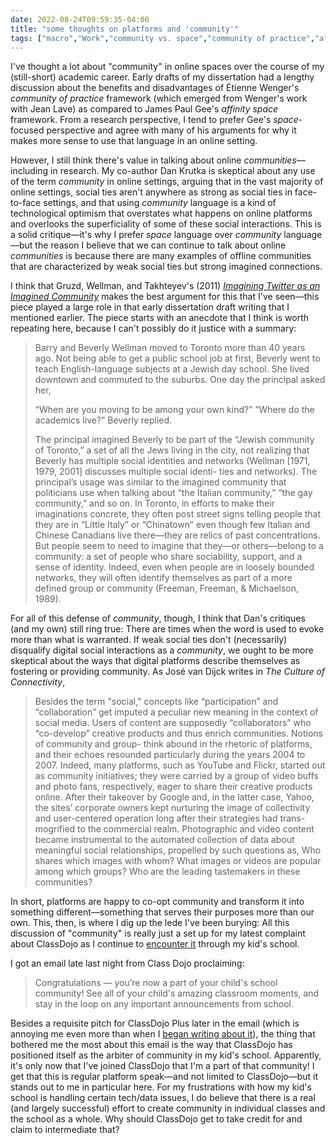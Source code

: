 ```yaml
---
date: 2022-08-24T09:59:35-04:00
title: "some thoughts on platforms and 'community'"
tags: ["macro","Work","community vs. space","community of practice","affinity space","Étienne Wenger","ClassDojo","Jean Lave","James Paul Gee","Barry Wellman","José van Dijck","Dan Krutka","parenting"]
---
```

I've thought a lot about "community" in online spaces over the course of my (still-short) academic career. Early drafts of my dissertation had a lengthy discussion about the benefits and disadvantages of Étienne Wenger's *community of practice* framework (which emerged from Wenger's work with Jean Lave) as compared to James Paul Gee's *affinity space* framework. From a research perspective, I tend to prefer Gee's *space*-focused perspective and agree with many of his arguments for why it makes more sense to use that language in an online setting.

However, I still think there's value in talking about online *communities*—including in research. My co-author Dan Krutka is skeptical about any use of the term *community* in online settings, arguing that in the vast majority of online settings, social ties aren't anywhere as strong as social ties in face-to-face settings, and that using *community* language is a kind of technological optimism that overstates what happens on online platforms and overlooks the superficiality of some of these social interactions. This is a solid critique—it's why I prefer *space* language over *community* language—but the reason I believe that we can continue to talk about online *communities* is because there are many examples of offline communities that are characterized by weak social ties but strong imagined connections. 

I think that Gruzd, Wellman, and Takhteyev's (2011) *[Imagining Twitter as an Imagined Community](https://journals.sagepub.com/doi/abs/10.1177/0002764211409378)* makes the best argument for this that I've seen—this piece played a large role in that early dissertation draft writing that I mentioned earlier. The piece starts with an anecdote that I think is worth repeating here, because I can't possibly do it justice with a summary: 

> Barry and Beverly Wellman moved to Toronto more than 40 years ago. Not being able to get a public school job at first, Beverly went to teach English-language subjects at a Jewish day school. She lived downtown and commuted to the suburbs. One day the principal asked her,
>
> “When are you moving to be among your own kind?”
> “Where do the academics live?” Beverly replied.
>
> The principal imagined Beverly to be part of the “Jewish community of Toronto,” a set of all the Jews living in the city, not realizing that Beverly has multiple social identities and networks (Wellman [1971, 1979, 2001] discusses multiple social identi- ties and networks). The principal’s usage was similar to the imagined community that politicians use when talking about “the Italian community,” “the gay community,” and so on. In Toronto, in efforts to make their imaginations concrete, they often post street signs telling people that they are in “Little Italy” or “Chinatown” even though few Italian and Chinese Canadians live there—they are relics of past concentrations. But people seem to need to imagine that they—or others—belong to a community: a set of people who share sociability, support, and a sense of identity. Indeed, even when people are in loosely bounded networks, they will often identify themselves as part of a more defined group or community (Freeman, Freeman, & Michaelson, 1989).

For all of this defense of *community*, though, I think that Dan's critiques (and my own) still ring true: There are times when the word is used to evoke more than what is warranted. If weak social ties don't (necessarily) disqualify digital social interactions as a *community*, we ought to be more skeptical about the ways that digital platforms describe themselves as fostering or providing community. As José van Dijck writes in *The Culture of Connectivity*, 

> Besides the term "social," concepts like “participation” and “collaboration” get imputed a peculiar new meaning in the context of social media. Users of content are supposedly “collaborators” who “co-develop” creative products and thus enrich communities. Notions of community and group- think abound in the rhetoric of platforms, and their echoes resounded particularly during the years 2004 to 2007. Indeed, many platforms, such as YouTube and Flickr, started out as community initiatives; they were carried by a group of video buffs and photo fans, respectively, eager to share their creative products online. After their takeover by Google and, in the latter case, Yahoo, the sites’ corporate owners kept nurturing the image of collectivity and user-centered operation long after their strategies had trans- mogrified to the commercial realm. Photographic and video content became instrumental to the automated collection of data about meaningful social relationships, propelled by such questions as, Who shares which images with whom? What images or videos are popular among which groups? Who are the leading tastemakers in these communities?

In short, platforms are happy to co-opt community and transform it into something different—something that serves their purposes more than our own. This, then, is where I dig up the lede I've been burying: All this discussion of "community" is really just a set up for my latest complaint about ClassDojo as I continue to [encounter it](https://spencergreenhalgh.com/tags/classdojo) through my kid's school. 

I got an email late last night from Class Dojo proclaiming: 

> Congratulations — you’re now a part of your child's school community! See all of your child's amazing classroom moments, and stay in the loop on any important announcements from school.

Besides a requisite pitch for ClassDojo Plus later in the email (which is annoying me even more than when I [began writing about it](https://spencergreenhalgh.com/relationships/parent-agency-and-edtech/)), the thing that bothered me the most about this email is the way that ClassDojo has positioned itself as the arbiter of community in my kid's school. Apparently, it's only now that I've joined ClassDojo that I'm a part of that community! I get that this is regular platform speak—and not limited to ClassDojo—but it stands out to me in particular here. For my frustrations with how my kid's school is handling certain tech/data issues, I do believe that there is a real (and largely successful) effort to create community in individual classes and the school as a whole. Why should ClassDojo get to take credit for and claim to intermediate that? 

